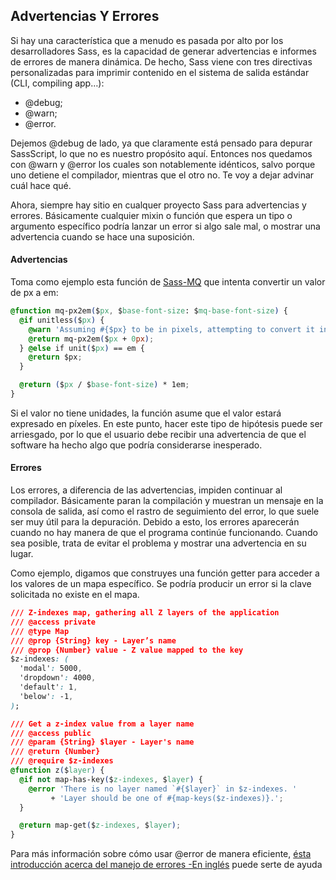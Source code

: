 ## Advertencias Y Errores

Si hay una característica que a menudo es pasada por alto por los desarrolladores Sass, es la capacidad de generar advertencias e informes de errores de manera dinámica. De hecho, Sass viene con tres directivas personalizadas para imprimir contenido en el sistema de salida estándar (CLI, compiling app…):

- @debug;
- @warn;
- @error.

Dejemos @debug de lado, ya que claramente está pensado para depurar SassScript, lo que no es nuestro propósito aquí. Entonces nos quedamos con @warn y @error los cuales son notablemente idénticos, salvo porque uno detiene el compilador, mientras que el otro no. Te voy a dejar advinar cuál hace qué.

Ahora, siempre hay sitio en cualquer proyecto Sass para advertencias y errores. Básicamente cualquier mixin o función que espera un tipo o argumento específico podría lanzar un error si algo sale mal, o mostrar una advertencia cuando se hace una suposición.

#### Advertencias

Toma como ejemplo esta función de [Sass-MQ](https://github.com/sass-mq/sass-mq) que intenta convertir un valor de px a em:

```css
@function mq-px2em($px, $base-font-size: $mq-base-font-size) {
  @if unitless($px) {
    @warn 'Assuming #{$px} to be in pixels, attempting to convert it into pixels.';
    @return mq-px2em($px + 0px);
  } @else if unit($px) == em {
    @return $px;
  }

  @return ($px / $base-font-size) * 1em;
}
```

Si el valor no tiene unidades, la función asume que el valor estará expresado en píxeles. En este punto, hacer este tipo de hipótesis puede ser arriesgado, por lo que el usuario debe recibir una advertencia de que el software ha hecho algo que podría considerarse inesperado.

#### Errores

Los errores, a diferencia de las advertencias, impiden continuar al compilador. Básicamente paran la compilación y muestran un mensaje en la consola de salida, así como el rastro de seguimiento del error, lo que suele ser muy útil para la depuración. Debido a esto, los errores aparecerán cuando no hay manera de que el programa continúe funcionando. Cuando sea posible, trata de evitar el problema y mostrar una advertencia en su lugar.

Como ejemplo, digamos que construyes una función getter para acceder a los valores de un mapa específico. Se podría producir un error si la clave solicitada no existe en el mapa.

```css
/// Z-indexes map, gathering all Z layers of the application
/// @access private
/// @type Map
/// @prop {String} key - Layer’s name
/// @prop {Number} value - Z value mapped to the key
$z-indexes: (
  'modal': 5000,
  'dropdown': 4000,
  'default': 1,
  'below': -1,
);

/// Get a z-index value from a layer name
/// @access public
/// @param {String} $layer - Layer's name
/// @return {Number}
/// @require $z-indexes
@function z($layer) {
  @if not map-has-key($z-indexes, $layer) {
    @error 'There is no layer named `#{$layer}` in $z-indexes. '
         + 'Layer should be one of #{map-keys($z-indexes)}.';
  }

  @return map-get($z-indexes, $layer);
}
```

Para más información sobre cómo usar @error de manera eficiente, [ésta introducción acerca del manejo de errores -En inglés](http://webdesign.tutsplus.com/tutorials/an-introduction-to-error-handling-in-sass--cms-19996) puede serte de ayuda
